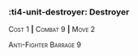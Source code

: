 ### :ti4-unit-destroyer: **Destroyer**

<span style="font-variant:small-caps;">Cost 1</span> __|__ <span style="font-variant:small-caps;">Combat 9</span> __|__ <span style="font-variant:small-caps;">Move 2</span>

<span style="font-variant:small-caps;">Anti-Fighter Barrage 9</span>
